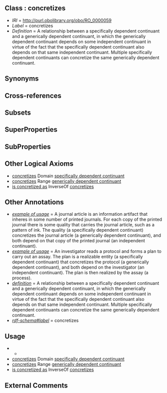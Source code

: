 
## Class : concretizes

 * *IRI* = http://purl.obolibrary.org/obo/RO_0000059
 * *Label* = concretizes
 * *Definition* = A relationship between a specifically dependent continuant and a generically dependent continuant, in which the generically dependent continuant depends on some independent continuant in virtue of the fact that the specifically dependent continuant also depends on that same independent continuant. Multiple specifically dependent continuants can concretize the same generically dependent continuant.

## Synonyms


## Cross-references


## Subsets


## SuperProperties


## SubProperties


## Other Logical Axioms

 * [concretizes](../../RO/59/RO_0000059.md) Domain [specifically dependent continuant](../../BFO/20/BFO_0000020.md)
 * [concretizes](../../RO/59/RO_0000059.md) Range [generically dependent continuant](../../BFO/31/BFO_0000031.md)
 * [is concretized as](../../RO/58/RO_0000058.md) InverseOf [concretizes](../../RO/59/RO_0000059.md)

## Other Annotations

 * *[example of usage](../../IAO/12/IAO_0000112.md)* = A journal article is an information artifact that inheres in some number of printed journals. For each copy of the printed journal there is some quality that carries the journal article, such as a pattern of ink. The quality (a specifically dependent continuant) concretizes the journal article (a generically dependent continuant), and both depend on that copy of the printed journal (an independent continuant).
 * *[example of usage](../../IAO/12/IAO_0000112.md)* = An investigator reads a protocol and forms a plan to carry out an assay. The plan is a realizable entity (a specifically dependent continuant) that concretizes the protocol (a generically dependent continuant), and both depend on the investigator (an independent continuant). The plan is then realized by the assay (a process).
 * *[definition](../../IAO/15/IAO_0000115.md)* = A relationship between a specifically dependent continuant and a generically dependent continuant, in which the generically dependent continuant depends on some independent continuant in virtue of the fact that the specifically dependent continuant also depends on that same independent continuant. Multiple specifically dependent continuants can concretize the same generically dependent continuant.
 * *[rdf-schema#label](../../el/rdf-schema#label.md)* = concretizes

## Usage

 * -
 * [concretizes](../../RO/59/RO_0000059.md) Domain [specifically dependent continuant](../../BFO/20/BFO_0000020.md)
 * [concretizes](../../RO/59/RO_0000059.md) Range [generically dependent continuant](../../BFO/31/BFO_0000031.md)
 * [is concretized as](../../RO/58/RO_0000058.md) InverseOf [concretizes](../../RO/59/RO_0000059.md)

## External Comments

